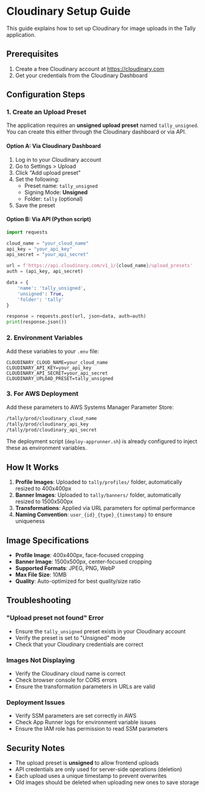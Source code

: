 # Cloudinary Setup Guide

This guide explains how to set up Cloudinary for image uploads in the Tally application.

## Prerequisites

1. Create a free Cloudinary account at https://cloudinary.com
2. Get your credentials from the Cloudinary Dashboard

## Configuration Steps

### 1. Create an Upload Preset

The application requires an **unsigned upload preset** named `tally_unsigned`. You can create this either through the Cloudinary dashboard or via API.

#### Option A: Via Cloudinary Dashboard
1. Log in to your Cloudinary account
2. Go to Settings > Upload
3. Click "Add upload preset"
4. Set the following:
   - Preset name: `tally_unsigned`
   - Signing Mode: **Unsigned**
   - Folder: `tally` (optional)
5. Save the preset

#### Option B: Via API (Python script)
```python
import requests

cloud_name = "your_cloud_name"
api_key = "your_api_key"
api_secret = "your_api_secret"

url = f'https://api.cloudinary.com/v1_1/{cloud_name}/upload_presets'
auth = (api_key, api_secret)

data = {
    'name': 'tally_unsigned',
    'unsigned': True,
    'folder': 'tally'
}

response = requests.post(url, json=data, auth=auth)
print(response.json())
```

### 2. Environment Variables

Add these variables to your `.env` file:

```env
CLOUDINARY_CLOUD_NAME=your_cloud_name
CLOUDINARY_API_KEY=your_api_key
CLOUDINARY_API_SECRET=your_api_secret
CLOUDINARY_UPLOAD_PRESET=tally_unsigned
```

### 3. For AWS Deployment

Add these parameters to AWS Systems Manager Parameter Store:

```bash
/tally/prod/cloudinary_cloud_name
/tally/prod/cloudinary_api_key
/tally/prod/cloudinary_api_secret
```

The deployment script (`deploy-apprunner.sh`) is already configured to inject these as environment variables.

## How It Works

1. **Profile Images**: Uploaded to `tally/profiles/` folder, automatically resized to 400x400px
2. **Banner Images**: Uploaded to `tally/banners/` folder, automatically resized to 1500x500px
3. **Transformations**: Applied via URL parameters for optimal performance
4. **Naming Convention**: `user_{id}_{type}_{timestamp}` to ensure uniqueness

## Image Specifications

- **Profile Image**: 400x400px, face-focused cropping
- **Banner Image**: 1500x500px, center-focused cropping
- **Supported Formats**: JPEG, PNG, WebP
- **Max File Size**: 10MB
- **Quality**: Auto-optimized for best quality/size ratio

## Troubleshooting

### "Upload preset not found" Error
- Ensure the `tally_unsigned` preset exists in your Cloudinary account
- Verify the preset is set to "Unsigned" mode
- Check that your Cloudinary credentials are correct

### Images Not Displaying
- Verify the Cloudinary cloud name is correct
- Check browser console for CORS errors
- Ensure the transformation parameters in URLs are valid

### Deployment Issues
- Verify SSM parameters are set correctly in AWS
- Check App Runner logs for environment variable issues
- Ensure the IAM role has permission to read SSM parameters

## Security Notes

- The upload preset is **unsigned** to allow frontend uploads
- API credentials are only used for server-side operations (deletion)
- Each upload uses a unique timestamp to prevent overwrites
- Old images should be deleted when uploading new ones to save storage
